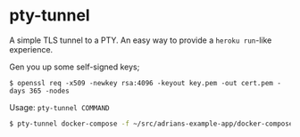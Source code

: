 pty-tunnel
==========

A simple TLS tunnel to a PTY. An easy way to provide a `heroku run`-like
experience.

Gen you up some self-signed keys;
```
$ openssl req -x509 -newkey rsa:4096 -keyout key.pem -out cert.pem -days 365 -nodes
```

Usage: `pty-tunnel COMMAND`

```bash
$ pty-tunnel docker-compose -f ~/src/adrians-example-app/docker-compose.yml run web rails c
```

